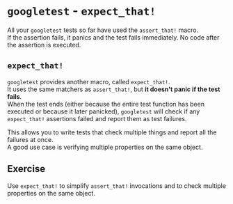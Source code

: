 # `googletest` - `expect_that!`

All your `googletest` tests so far have used the `assert_that!` macro.  
If the assertion fails, it panics and the test fails immediately. No code after the assertion is executed.

## `expect_that!`

`googletest` provides another macro, called `expect_that!`.  
It uses the same matchers as `assert_that!`, but **it doesn't panic if the test fails**.  
When the test ends (either because the entire test function has been executed or because it later panicked), `googletest`
will check if any `expect_that!` assertions failed and report them as test failures.  

This allows you to write tests that check multiple things and report all the failures at once.  
A good use case is verifying multiple properties on the same object.

## Exercise

Use `expect_that!` to simplify `assert_that!` invocations and to check multiple properties on the same object.